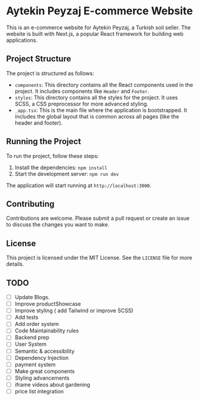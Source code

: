 # Aytekin Peyzaj E-commerce Website

This is an e-commerce website for Aytekin Peyzaj, a Turkish soil seller. The website is built with Next.js, a popular React framework for building web applications.

## Project Structure

The project is structured as follows:

- `components`: This directory contains all the React components used in the project. It includes components like `Header` and `Footer`.
- `styles`: This directory contains all the styles for the project. It uses SCSS, a CSS preprocessor for more advanced styling.
- `_app.tsx`: This is the main file where the application is bootstrapped. It includes the global layout that is common across all pages (like the header and footer).

## Running the Project

To run the project, follow these steps:

1. Install the dependencies: `npm install`
2. Start the development server: `npm run dev`

The application will start running at `http://localhost:3000`.

## Contributing

Contributions are welcome. Please submit a pull request or create an issue to discuss the changes you want to make.

## License

This project is licensed under the MIT License. See the `LICENSE` file for more details.

## TODO

- [ ] Update Blogs.
- [ ] Improve productShowcase
- [ ] Improve styling ( add Tailwind or improve SCSS)
- [ ] Add tests
- [ ] Add order system
- [ ] Code Maintainability rules
- [ ] Backend prep
- [ ] User System
- [ ] Semantic & accessibility
- [ ] Dependency Injection
- [ ] payment system
- [ ] Make great components
- [ ] Styling advancements 
- [ ] iframe videos about gardening
- [ ] price list integration
